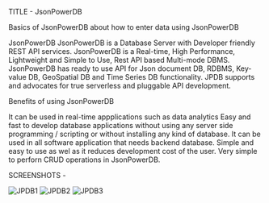 TITLE - JsonPowerDB

Basics of JsonPowerDB about how to enter data using JsonPowerDB

JsonPowerDB 
   JsonPowerDB is a Database Server with Developer friendly REST API services. JsonPowerDB is a Real-time, High Performance, Lightweight and Simple to Use, Rest API based Multi-mode DBMS. JsonPowerDB has ready to use API for Json document DB, RDBMS, Key-value DB, GeoSpatial DB and Time Series DB functionality. JPDB supports and advocates for true serverless and pluggable API development.
   
Benefits of using JsonPowerDB

It can be used in real-time appplications such as data analytics
Easy and fast to develop database applications without using any server side programming / scripting or without installing any kind of database.
It can be used in all software application that needs backend database.
Simple and easy to use as wel as it reduces development cost of the user.
Very simple to perforn CRUD operations in JsonPowerDB.

SCREENSHOTS -

![JPDB1](https://user-images.githubusercontent.com/70710596/123004909-eac05c00-d3d2-11eb-8e2c-bf5ff7a2e8c0.png)
![JPDB2](https://user-images.githubusercontent.com/70710596/123004943-f7dd4b00-d3d2-11eb-8441-fe7f956bdb94.png)
![JPDB3](https://user-images.githubusercontent.com/70710596/123004972-ff9cef80-d3d2-11eb-878a-00a8b638f9de.png)



